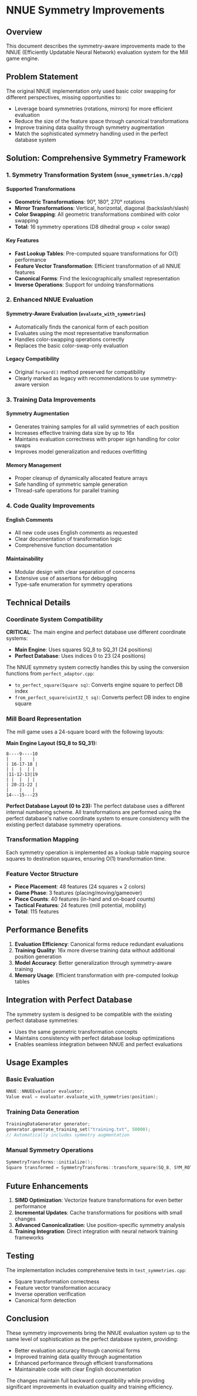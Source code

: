 # NNUE Symmetry Improvements

## Overview
This document describes the symmetry-aware improvements made to the NNUE (Efficiently Updatable Neural Network) evaluation system for the Mill game engine.

## Problem Statement
The original NNUE implementation only used basic color swapping for different perspectives, missing opportunities to:
- Leverage board symmetries (rotations, mirrors) for more efficient evaluation
- Reduce the size of the feature space through canonical transformations
- Improve training data quality through symmetry augmentation
- Match the sophisticated symmetry handling used in the perfect database system

## Solution: Comprehensive Symmetry Framework

### 1. Symmetry Transformation System (`nnue_symmetries.h/cpp`)

#### Supported Transformations
- **Geometric Transformations**: 90°, 180°, 270° rotations
- **Mirror Transformations**: Vertical, horizontal, diagonal (backslash/slash)
- **Color Swapping**: All geometric transformations combined with color swapping
- **Total**: 16 symmetry operations (D8 dihedral group × color swap)

#### Key Features
- **Fast Lookup Tables**: Pre-computed square transformations for O(1) performance
- **Feature Vector Transformation**: Efficient transformation of all NNUE features
- **Canonical Forms**: Find the lexicographically smallest representation
- **Inverse Operations**: Support for undoing transformations

### 2. Enhanced NNUE Evaluation

#### Symmetry-Aware Evaluation (`evaluate_with_symmetries`)
- Automatically finds the canonical form of each position
- Evaluates using the most representative transformation
- Handles color-swapping operations correctly
- Replaces the basic color-swap-only evaluation

#### Legacy Compatibility
- Original `forward()` method preserved for compatibility
- Clearly marked as legacy with recommendations to use symmetry-aware version

### 3. Training Data Improvements

#### Symmetry Augmentation
- Generates training samples for all valid symmetries of each position
- Increases effective training data size by up to 16x
- Maintains evaluation correctness with proper sign handling for color swaps
- Improves model generalization and reduces overfitting

#### Memory Management
- Proper cleanup of dynamically allocated feature arrays
- Safe handling of symmetric sample generation
- Thread-safe operations for parallel training

### 4. Code Quality Improvements

#### English Comments
- All new code uses English comments as requested
- Clear documentation of transformation logic
- Comprehensive function documentation

#### Maintainability
- Modular design with clear separation of concerns
- Extensive use of assertions for debugging
- Type-safe enumeration for symmetry operations

## Technical Details

### Coordinate System Compatibility
**CRITICAL**: The main engine and perfect database use different coordinate systems:

- **Main Engine**: Uses squares SQ_8 to SQ_31 (24 positions)
- **Perfect Database**: Uses indices 0 to 23 (24 positions)

The NNUE symmetry system correctly handles this by using the conversion functions from `perfect_adaptor.cpp`:
- `to_perfect_square(Square sq)`: Converts engine square to perfect DB index
- `from_perfect_square(uint32_t sq)`: Converts perfect DB index to engine square

### Mill Board Representation
The mill game uses a 24-square board with the following layouts:

**Main Engine Layout (SQ_8 to SQ_31):**
```
8----9----10
|    |    |
| 16-17-18 |
| |  |  | |
|11-12-13|19
| |  |  | |
| 20-21-22 |
|    |    |
14---15---23
```

**Perfect Database Layout (0 to 23):**
The perfect database uses a different internal numbering scheme. All transformations are performed using the perfect database's native coordinate system to ensure consistency with the existing perfect database symmetry operations.

### Transformation Mapping
Each symmetry operation is implemented as a lookup table mapping source squares to destination squares, ensuring O(1) transformation time.

### Feature Vector Structure
- **Piece Placement**: 48 features (24 squares × 2 colors)
- **Game Phase**: 3 features (placing/moving/gameover)
- **Piece Counts**: 40 features (in-hand and on-board counts)
- **Tactical Features**: 24 features (mill potential, mobility)
- **Total**: 115 features

## Performance Benefits

1. **Evaluation Efficiency**: Canonical forms reduce redundant evaluations
2. **Training Quality**: 16x more diverse training data without additional position generation
3. **Model Accuracy**: Better generalization through symmetry-aware training
4. **Memory Usage**: Efficient transformation with pre-computed lookup tables

## Integration with Perfect Database

The symmetry system is designed to be compatible with the existing perfect database symmetries:
- Uses the same geometric transformation concepts
- Maintains consistency with perfect database lookup optimizations
- Enables seamless integration between NNUE and perfect evaluations

## Usage Examples

### Basic Evaluation
```cpp
NNUE::NNUEEvaluator evaluator;
Value eval = evaluator.evaluate_with_symmetries(position);
```

### Training Data Generation
```cpp
TrainingDataGenerator generator;
generator.generate_training_set("training.txt", 50000);
// Automatically includes symmetry augmentation
```

### Manual Symmetry Operations
```cpp
SymmetryTransforms::initialize();
Square transformed = SymmetryTransforms::transform_square(SQ_8, SYM_ROTATE_90);
```

## Future Enhancements

1. **SIMD Optimization**: Vectorize feature transformations for even better performance
2. **Incremental Updates**: Cache transformations for positions with small changes
3. **Advanced Canonicalization**: Use position-specific symmetry analysis
4. **Training Integration**: Direct integration with neural network training frameworks

## Testing

The implementation includes comprehensive tests in `test_symmetries.cpp`:
- Square transformation correctness
- Feature vector transformation accuracy
- Inverse operation verification
- Canonical form detection

## Conclusion

These symmetry improvements bring the NNUE evaluation system up to the same level of sophistication as the perfect database system, providing:
- Better evaluation accuracy through canonical forms
- Improved training data quality through augmentation
- Enhanced performance through efficient transformations
- Maintainable code with clear English documentation

The changes maintain full backward compatibility while providing significant improvements in evaluation quality and training efficiency.
